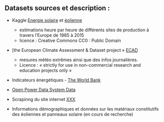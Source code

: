 ## Datasets sources et description :


  - Kaggle [Energie solaire](https://www.kaggle.com/sohier/30-years-of-european-solar-generation) et [éolienne]([Kaggle](https://www.kaggle.com/sohier/30-years-of-european-wind-generation))
  	- estimations heure par heure de différents sites de production à travers l’Europe de 1985 à 2015
  	- licence : Creative Commons CC0 : Public Domain

- [the European Climate Assessment & Dataset project » [ECAD](https://www.ecad.eu//dailydata/index.php)
  - mesures météo extrêmes ainsi que des infos journalières. 
  - Licence : « strictly for use in non-commercial research and education projects only »

- Indicateurs énergétiques - [The World Bank](https://data.worldbank.org/indicator)

- [Open Power Data System Data](https://open-power-system-data.org/)

- Scrapinng du site internet [XXX](google.com)

- Informations démographiques et données sur les matériaux constitutifs des éoliennes et panneaux solaire (en cours de recherche)
